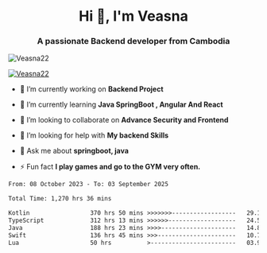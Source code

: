<h1 align="center">Hi 👋, I'm Veasna</h1>
<h3 align="center">A passionate Backend developer from Cambodia</h3>

<p align="left"> <img src="https://komarev.com/ghpvc/?username=Veasna22&label=Profile%20views&color=0e75b6&style=flat" alt="Veasna22" /> </p>

<p align="left"> <a href="https://github.com/ryo-ma/github-profile-trophy"><img src="https://github-profile-trophy.vercel.app/?username=veasna22&theme=dracula" alt="Veasna22" /></a> </p>

- 🔭 I’m currently working on **Backend Project**

- 🌱 I’m currently learning **Java SpringBoot , Angular And React**

- 👯 I’m looking to collaborate on **Advance Security and Frontend**

- 🤝 I’m looking for help with **My backend Skills**

- 💬 Ask me about **springboot, java**

- ⚡ Fun fact **I play games and go to the GYM very often.**

<!--START_SECTION:waka-->

```txt
From: 08 October 2023 - To: 03 September 2025

Total Time: 1,270 hrs 36 mins

Kotlin                 370 hrs 50 mins >>>>>>>------------------   29.19 %
TypeScript             312 hrs 13 mins >>>>>>-------------------   24.57 %
Java                   188 hrs 23 mins >>>>---------------------   14.83 %
Swift                  136 hrs 45 mins >>>----------------------   10.76 %
Lua                    50 hrs          >------------------------   03.94 %
```

<!--END_SECTION:waka-->

